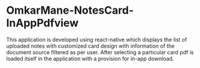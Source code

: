 # OmkarMane-NotesCard-InAppPdfview
This application is developed using react-native which displays the list of uploaded notes with customized card design with information of the document source filtered as per user.
After selecting a particular card pdf is loaded itself in the application with a provision for in-app download.
